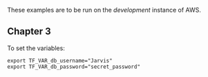 These examples are to be run on the *development* instance of AWS.

## Chapter 3
To set the variables:
```
export TF_VAR_db_username="Jarvis"
export TF_VAR_db_password="secret_password"
```